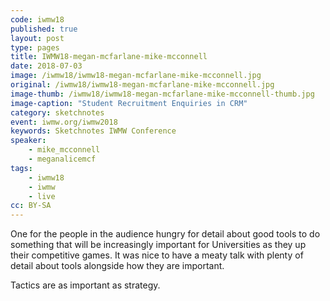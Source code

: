 ```yaml
---
code: iwmw18
published: true
layout: post
type: pages
title: IWMW18-megan-mcfarlane-mike-mcconnell
date: 2018-07-03
image: /iwmw18/iwmw18-megan-mcfarlane-mike-mcconnell.jpg
original: /iwmw18/iwmw18-megan-mcfarlane-mike-mcconnell.jpg
image-thumb: /iwmw18/iwmw18-megan-mcfarlane-mike-mcconnell-thumb.jpg
image-caption: "Student Recruitment Enquiries in CRM"
category: sketchnotes
event: iwmw.org/iwmw2018
keywords: Sketchnotes IWMW Conference
speaker:
    - mike_mcconnell
    - meganalicemcf
tags:
    - iwmw18
    - iwmw
    - live
cc: BY-SA
---
```


One for the people in the audience hungry for detail about good tools to do something that will be increasingly important for Universities as they up their competitive games. It was nice to have a meaty talk with plenty of detail about tools alongside how they are important.

Tactics are as important as strategy.